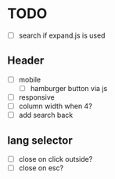 # TODO 

- [ ] search if expand.js is used


## Header

- [ ] mobile
  - [ ] hamburger button via js
- [ ] responsive
- [ ] column width when 4?
- [ ] add search back

## lang selector 
- [ ] close on click outside?
- [ ] close on esc?
